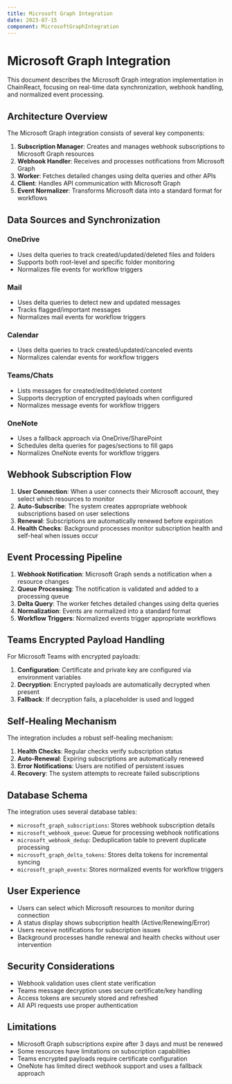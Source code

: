 ```yaml
---
title: Microsoft Graph Integration
date: 2023-07-15
component: MicrosoftGraphIntegration
---
```


# Microsoft Graph Integration

This document describes the Microsoft Graph integration implementation in ChainReact, focusing on real-time data synchronization, webhook handling, and normalized event processing.

## Architecture Overview

The Microsoft Graph integration consists of several key components:

1. **Subscription Manager**: Creates and manages webhook subscriptions to Microsoft Graph resources
2. **Webhook Handler**: Receives and processes notifications from Microsoft Graph
3. **Worker**: Fetches detailed changes using delta queries and other APIs
4. **Client**: Handles API communication with Microsoft Graph
5. **Event Normalizer**: Transforms Microsoft data into a standard format for workflows

## Data Sources and Synchronization

### OneDrive
- Uses delta queries to track created/updated/deleted files and folders
- Supports both root-level and specific folder monitoring
- Normalizes file events for workflow triggers

### Mail
- Uses delta queries to detect new and updated messages
- Tracks flagged/important messages
- Normalizes mail events for workflow triggers

### Calendar
- Uses delta queries to track created/updated/canceled events
- Normalizes calendar events for workflow triggers

### Teams/Chats
- Lists messages for created/edited/deleted content
- Supports decryption of encrypted payloads when configured
- Normalizes message events for workflow triggers

### OneNote
- Uses a fallback approach via OneDrive/SharePoint
- Schedules delta queries for pages/sections to fill gaps
- Normalizes OneNote events for workflow triggers

## Webhook Subscription Flow

1. **User Connection**: When a user connects their Microsoft account, they select which resources to monitor
2. **Auto-Subscribe**: The system creates appropriate webhook subscriptions based on user selections
3. **Renewal**: Subscriptions are automatically renewed before expiration
4. **Health Checks**: Background processes monitor subscription health and self-heal when issues occur

## Event Processing Pipeline

1. **Webhook Notification**: Microsoft Graph sends a notification when a resource changes
2. **Queue Processing**: The notification is validated and added to a processing queue
3. **Delta Query**: The worker fetches detailed changes using delta queries
4. **Normalization**: Events are normalized into a standard format
5. **Workflow Triggers**: Normalized events trigger appropriate workflows

## Teams Encrypted Payload Handling

For Microsoft Teams with encrypted payloads:

1. **Configuration**: Certificate and private key are configured via environment variables
2. **Decryption**: Encrypted payloads are automatically decrypted when present
3. **Fallback**: If decryption fails, a placeholder is used and logged

## Self-Healing Mechanism

The integration includes a robust self-healing mechanism:

1. **Health Checks**: Regular checks verify subscription status
2. **Auto-Renewal**: Expiring subscriptions are automatically renewed
3. **Error Notifications**: Users are notified of persistent issues
4. **Recovery**: The system attempts to recreate failed subscriptions

## Database Schema

The integration uses several database tables:

- `microsoft_graph_subscriptions`: Stores webhook subscription details
- `microsoft_webhook_queue`: Queue for processing webhook notifications
- `microsoft_webhook_dedup`: Deduplication table to prevent duplicate processing
- `microsoft_graph_delta_tokens`: Stores delta tokens for incremental syncing
- `microsoft_graph_events`: Stores normalized events for workflow triggers

## User Experience

- Users can select which Microsoft resources to monitor during connection
- A status display shows subscription health (Active/Renewing/Error)
- Users receive notifications for subscription issues
- Background processes handle renewal and health checks without user intervention

## Security Considerations

- Webhook validation uses client state verification
- Teams message decryption uses secure certificate/key handling
- Access tokens are securely stored and refreshed
- All API requests use proper authentication

## Limitations

- Microsoft Graph subscriptions expire after 3 days and must be renewed
- Some resources have limitations on subscription capabilities
- Teams encrypted payloads require certificate configuration
- OneNote has limited direct webhook support and uses a fallback approach
